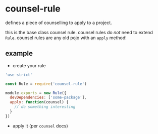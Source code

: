 # counsel-rule

defines a piece of counselling to apply to a project.

this is the base class counsel rule.  counsel rules do _not_ need to extend `Rule`.  counsel rules are any old pojo with an `apply` method!

## example

- create your rule

```js
'use strict'

const Rule = require('counsel-rule')

module.exports = new Rule({
  devDependencies: ['some-package'],
  apply: function(counsel) {
    // do something interesting
  }
})
```

- apply it (per `counsel` docs)
